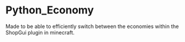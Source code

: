 # Python_Economy
Made to be able to efficiently switch between the economies within the ShopGui plugin in minecraft.
